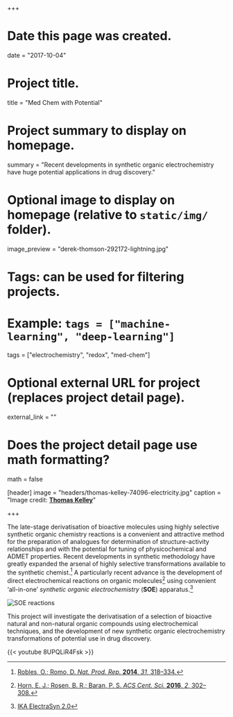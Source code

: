 +++
# Date this page was created.
date = "2017-10-04"

# Project title.
title = "Med Chem with Potential"

# Project summary to display on homepage.
summary = "Recent developments in synthetic organic electrochemistry have huge potential applications in drug discovery."

# Optional image to display on homepage (relative to `static/img/` folder).
image_preview = "derek-thomson-292172-lightning.jpg"

# Tags: can be used for filtering projects.
# Example: `tags = ["machine-learning", "deep-learning"]`
tags = ["electrochemistry", "redox", "med-chem"]

# Optional external URL for project (replaces project detail page).
external_link = ""

# Does the project detail page use math formatting?
math = false

[header]
image = "headers/thomas-kelley-74096-electricity.jpg"
caption = "Image credit: [**Thomas Kelley**](https://unsplash.com/@thkelley?utm_medium=referral&amp;utm_campaign=photographer-credit&amp;utm_content=creditBadge)"

+++

The late-stage derivatisation of bioactive molecules using highly selective synthetic organic chemistry reactions is a convenient and attractive method for the preparation of analogues for determination of structure-activity relationships and with the potential for tuning of physicochemical and ADMET properties. Recent developments in synthetic methodology have greatly expanded the arsenal of highly selective transformations available to the synthetic chemist.[^1] A particularly recent advance is the development of direct electrochemical reactions on organic molecules[^2] using convenient ‘all-in-one’ _synthetic organic electrochemistry_ (**SOE**) apparatus.[^3]

![SOE reactions](/img/soe-rxns.png)

This project will investigate the derivatisation of a selection of bioactive natural and non-natural organic compounds using electrochemical techniques, and the development of new synthetic organic electrochemistry transformations of potential use in drug discovery.

{{< youtube 8UPQLiR4Fsk >}}

[^1]: [Robles, O.; Romo, D. _Nat. Prod. Rep._ **2014**, _31_, 318–334.](https://www.ncbi.nlm.nih.gov/pubmed/24468713)
[^2]: [Horn, E. J.; Rosen, B. R.; Baran, P. S. _ACS Cent. Sci._ **2016**, _2_, 302–308.](http://pubs.acs.org/doi/abs/10.1021/acscentsci.6b00091)
[^3]: [IKA ElectraSyn 2.0](https://www.ika.com/laboratory-equipment/products/electrochemistry-kit/products/4265/electrasyn-2.0-package)
